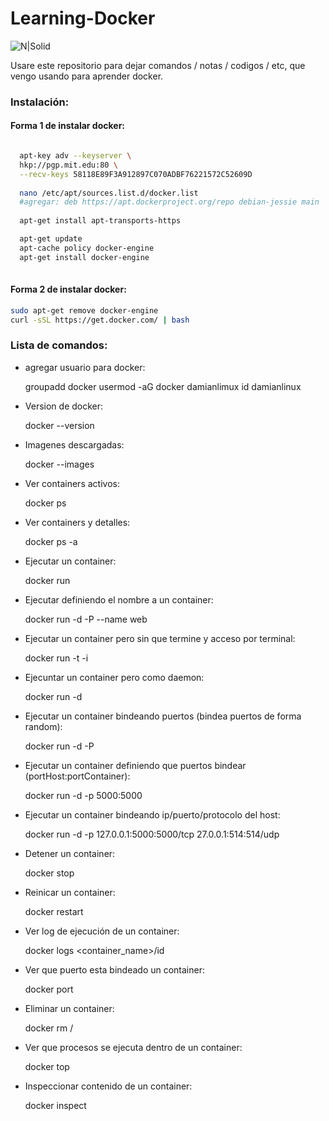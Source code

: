 # Learning-Docker

![N|Solid](https://www.openshift.org/img/logo-docker-h.svg)

Usare este repositorio para dejar comandos / notas / codigos / etc, que vengo usando para aprender docker.

### Instalación:

#### Forma 1 de instalar docker:
```sh

  apt-key adv --keyserver \
  hkp://pgp.mit.edu:80 \
  --recv-keys 58118E89F3A912897C070ADBF76221572C52609D
  
  nano /etc/apt/sources.list.d/docker.list
  #agregar: deb https://apt.dockerproject.org/repo debian-jessie main
  
  apt-get install apt-transports-https

  apt-get update
  apt-cache policy docker-engine
  apt-get install docker-engine
  
```

#### Forma 2 de instalar docker:
```sh
sudo apt-get remove docker-engine
curl -sSL https://get.docker.com/ | bash
```

### Lista de comandos:

- agregar usuario para docker:

  groupadd docker
  usermod -aG docker damianlimux
  id damianlinux

- Version de docker:

  docker --version

- Imagenes descargadas:

  docker --images

- Ver containers activos:

  docker ps

- Ver containers y detalles:

	docker ps -a

- Ejecutar un container:

  docker run <img> <cmd>

- Ejecutar definiendo el nombre a un container:

  docker run -d -P --name web <img> <cmd>

- Ejecutar un container pero sin que termine y acceso por terminal:

  docker run -t -i <img> <cmd>

- Ejecuntar un container pero como daemon:

	docker run -d <img> <cmd>

- Ejecutar un container bindeando puertos (bindea puertos de forma random):

  docker run -d -P <img> <cmd>

- Ejecutar un container definiendo que puertos bindear (portHost:portContainer):

  docker run -d -p 5000:5000 <img> <cmd>

- Ejecutar un container bindeando ip/puerto/protocolo del host:

	docker run -d -p 127.0.0.1:5000:5000/tcp 27.0.0.1:514:514/udp	<img> <cmd>

- Detener un container:

  docker stop <id>

- Reinicar un container:

	docker restart <id container>

- Ver log de ejecución de un container:

	docker logs <container_name>/id

- Ver que puerto esta bindeado un container:

  docker port <id container>

- Eliminar un container:

	docker rm <id container>/<container name>

- Ver que procesos se ejecuta dentro de un container:

	docker top <id container>

- Inspeccionar contenido de un container:

	docker inspect <id container>
